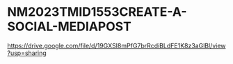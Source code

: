 # NM2023TMID1553CREATE-A-SOCIAL-MEDIAPOST
https://drive.google.com/file/d/19GXSI8mPfG7brRcdiBLdFE1K8z3aGlBl/view?usp=sharing
